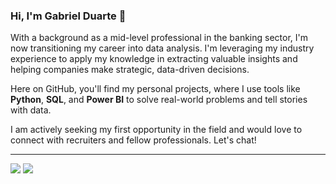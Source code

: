 ### Hi, I'm Gabriel Duarte 👋

With a background as a mid-level professional in the banking sector, I'm now transitioning my career into data analysis. I'm leveraging my industry experience to apply my knowledge in extracting valuable insights and helping companies make strategic, data-driven decisions.

Here on GitHub, you'll find my personal projects, where I use tools like **Python**, **SQL**, and **Power BI** to solve real-world problems and tell stories with data.

I am actively seeking my first opportunity in the field  and would love to connect with recruiters and fellow professionals. Let's chat!

---
[<img src="https://img.shields.io/badge/-LinkedIn-blue?style=flat-square&logo=linkedin&logoColor=white&link=https://www.linkedin.com/in/djgabriel93/" />](https://www.linkedin.com/in/djgabriel93/)
[<img src="https://img.shields.io/badge/-Email-c14438?style=flat-square&logo=gmail&logoColor=white&link=mailto:gabrielduarte_93@hotmail.com" />](mailto:gabrielduarte_93@hotmail.com)
<!--
**djgabriel93/djgabriel93** is a ✨ _special_ ✨ repository because its `README.md` (this file) appears on your GitHub profile.

Here are some ideas to get you started:

- 🔭 I’m currently working on ...
- 🌱 I’m currently learning ...
- 👯 I’m looking to collaborate on ...
- 🤔 I’m looking for help with ...
- 💬 Ask me about ...
- 📫 How to reach me: ...
- 😄 Pronouns: ...
- ⚡ Fun fact: ...
-->
